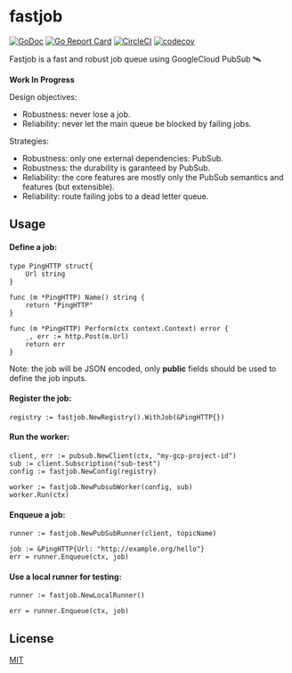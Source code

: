 # fastjob

[![GoDoc](https://godoc.org/github.com/pior/fastjob?status.svg)](https://godoc.org/github.com/pior/fastjob)
[![Go Report Card](https://goreportcard.com/badge/github.com/pior/fastjob)](https://goreportcard.com/report/github.com/pior/fastjob)
[![CircleCI](https://circleci.com/gh/pior/fastjob.svg?style=svg)](https://circleci.com/gh/pior/fastjob)
[![codecov](https://codecov.io/gh/pior/fastjob/branch/master/graph/badge.svg)](https://codecov.io/gh/pior/fastjob)

Fastjob is a fast and robust job queue using GoogleCloud PubSub 🛰

**Work In Progress**

Design objectives:
- Robustness: never lose a job.
- Reliability: never let the main queue be blocked by failing jobs.

Strategies:
- Robustness: only one external dependencies: PubSub.
- Robustness: the durability is garanteed by PubSub.
- Reliability: the core features are mostly only the PubSub semantics and features (but extensible).
- Reliability: route failing jobs to a dead letter queue.

## Usage

#### Define a job:

```golang
type PingHTTP struct{
    Url string
}

func (m *PingHTTP) Name() string {
	return "PingHTTP"
}

func (m *PingHTTP) Perform(ctx context.Context) error {
    _, err := http.Post(m.Url)
	return err
}
```

Note: the job will be JSON encoded, only **public** fields should be used to define the job inputs.


#### Register the job:

```golang
registry := fastjob.NewRegistry().WithJob(&PingHTTP{})
```

#### Run the worker:

```golang
client, err := pubsub.NewClient(ctx, "my-gcp-project-id")
sub := client.Subscription("sub-test")
config := fastjob.NewConfig(registry)

worker := fastjob.NewPubsubWorker(config, sub)
worker.Run(ctx)
```

#### Enqueue a job:

```golang
runner := fastjob.NewPubSubRunner(client, topicName)

job := &PingHTTP{Url: "http://example.org/hello"}
err = runner.Enqueue(ctx, job)
```

#### Use a local runner for testing:

```golang
runner := fastjob.NewLocalRunner()

err = runner.Enqueue(ctx, job)
```

## License

[MIT](LICENSE)
